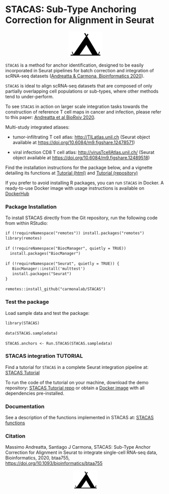 # STACAS: Sub-Type Anchoring Correction for Alignment in Seurat

<p align="center">
  <img height="80" src="docs/white.sq.png">
</p>

`STACAS` is a method for anchor identification, designed to be easily incorporated in Seurat pipelines for batch correction and integration of scRNA-seq datasets ([Andreatta & Carmona, Bioinformatics 2020](http://dx.doi.org/10.1093/bioinformatics/btaa755)).

`STACAS` is ideal to align scRNA-seq datasets that are composed of only partially overlapping cell populations or sub-types, where other methods tend to under-perform.

To see `STACAS` in action on larger scale integration tasks towards the construction of reference T cell maps in cancer and infection, please refer to this paper: [Andreatta et al BioRxiv 2020](https://doi.org/10.1101/2020.06.23.166546).

Multi-study integrated atlases:

* tumor-infiltrating T cell atlas: http://TILatlas.unil.ch (Seurat object available at https://doi.org/10.6084/m9.figshare.12478571)

* viral infection CD8 T cell atlas: http://virusTcellAtlas.unil.ch/ (Seurat object available at https://doi.org/10.6084/m9.figshare.12489518)


Find the installation instructions for the package below, and a vignette detailing its functions at [Tutorial (html)](https://carmonalab.github.io/STACAS/tutorial.html) and [Tutorial (repository)](https://gitlab.unil.ch/carmona/STACAS.demo)

If you prefer to avoid installing R packages, you can run `STACAS` in Docker.
A ready-to-use Docker image with usage instructions is available on [DockerHub](https://hub.docker.com/repository/docker/mandrea1/stacas_demo)

### Package Installation

To install STACAS directly from the Git repository, run the following code from within RStudio:

```
if (!requireNamespace("remotes")) install.packages("remotes")
library(remotes)

if (!requireNamespace("BiocManager", quietly = TRUE))
  install.packages("BiocManager")

if (!requireNamespace("Seurat", quietly = TRUE)) {
   BiocManager::install('multtest')
   install.packages("Seurat")
}

remotes::install_github("carmonalab/STACAS")
```

### Test the package

Load sample data and test the package:
```
library(STACAS)

data(STACAS.sampledata)

STACAS.anchors <- Run.STACAS(STACAS.sampledata)
```

### STACAS integration TUTORIAL

Find a tutorial for `STACAS` in a complete Seurat integration pipeline at: [STACAS Tutorial](https://carmonalab.github.io/STACAS/tutorial.html)

To run the code of the tutorial on your machine, download the demo repository: [STACAS Tutorial repo](https://gitlab.unil.ch/carmona/STACAS.demo) or obtain a [Docker image](https://hub.docker.com/repository/docker/mandrea1/stacas_demo) with all dependencies pre-installed.

### Documentation

See a description of the functions implemented in STACAS at: [STACAS functions](docs/functions.md)

### Citation

Massimo Andreatta, Santiago J Carmona, STACAS: Sub-Type Anchor Correction for Alignment in Seurat to integrate single-cell RNA-seq data, Bioinformatics, 2020, btaa755, https://doi.org/10.1093/bioinformatics/btaa755

<p align="center">
  <img height="60" src="docs/white.sq.png">
</p>
